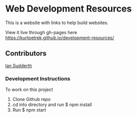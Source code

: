 # Web Development Resources

This is a website with links to help build websites.

View it live through gh-pages here https://kurtpetrek.github.io/development-resources/

## Contributors

[Ian Sudderth](http://www.iansudderth.com/)

### Development Instructions
To work on this project

1. Clone Github repo
2. cd into directory and run $ npm install
3. Run $ npm start

